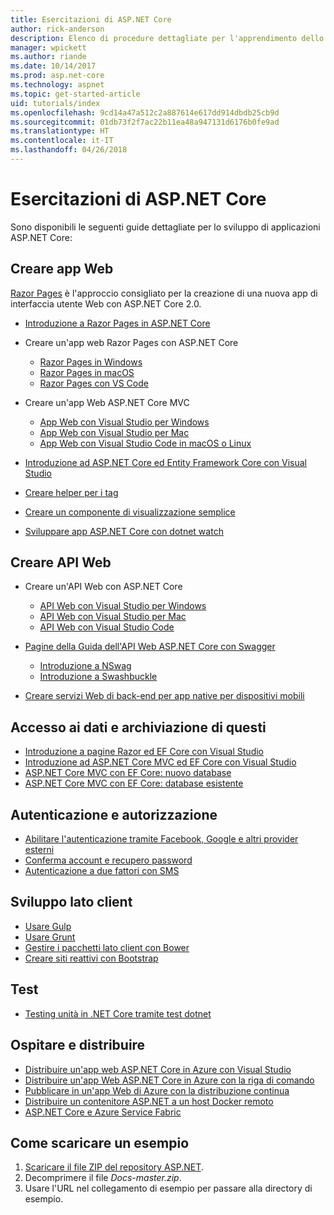 ```yaml
---
title: Esercitazioni di ASP.NET Core
author: rick-anderson
description: Elenco di procedure dettagliate per l'apprendimento dello sviluppo di applicazioni ASP.NET Core.
manager: wpickett
ms.author: riande
ms.date: 10/14/2017
ms.prod: asp.net-core
ms.technology: aspnet
ms.topic: get-started-article
uid: tutorials/index
ms.openlocfilehash: 9cd14a47a512c2a887614e617dd914dbdb25cb9d
ms.sourcegitcommit: 01db73f2f7ac22b11ea48a947131d6176b0fe9ad
ms.translationtype: HT
ms.contentlocale: it-IT
ms.lasthandoff: 04/26/2018
---
```

# <a name="aspnet-core-tutorials"></a>Esercitazioni di ASP.NET Core

Sono disponibili le seguenti guide dettagliate per lo sviluppo di applicazioni ASP.NET Core:

## <a name="build-web-apps"></a>Creare app Web

[Razor Pages](xref:mvc/razor-pages/index) è l'approccio consigliato per la creazione di una nuova app di interfaccia utente Web con ASP.NET Core 2.0.

* [Introduzione a Razor Pages in ASP.NET Core](xref:mvc/razor-pages/index)
* Creare un'app web Razor Pages con ASP.NET Core

   * [Razor Pages in Windows](xref:tutorials/razor-pages/index)
   * [Razor Pages in macOS](xref:tutorials/razor-pages-mac/index)
   * [Razor Pages con VS Code](xref:tutorials/razor-pages-vsc/index)  

* Creare un'app Web ASP.NET Core MVC

   * [App Web con Visual Studio per Windows](xref:tutorials/first-mvc-app/index)
   * [App Web con Visual Studio per Mac](xref:tutorials/first-mvc-app-mac/index)
   * [App Web con Visual Studio Code in macOS o Linux](xref:tutorials/first-mvc-app-xplat/index)

* [Introduzione ad ASP.NET Core ed Entity Framework Core con Visual Studio](xref:data/ef-mvc/index)
* [Creare helper per i tag](xref:mvc/views/tag-helpers/authoring)
* [Creare un componente di visualizzazione semplice](xref:mvc/views/view-components#walkthrough-creating-a-simple-view-component)
* [Sviluppare app ASP.NET Core con dotnet watch](xref:tutorials/dotnet-watch)

## <a name="build-web-apis"></a>Creare API Web
* Creare un'API Web con ASP.NET Core

  * [API Web con Visual Studio per Windows](xref:tutorials/first-web-api)
  * [API Web con Visual Studio per Mac](xref:tutorials/first-web-api-mac)
  * [API Web con Visual Studio Code](xref:tutorials/web-api-vsc)

* [Pagine della Guida dell'API Web ASP.NET Core con Swagger](xref:tutorials/web-api-help-pages-using-swagger)
  * [Introduzione a NSwag](xref:tutorials/get-started-with-nswag)
  * [Introduzione a Swashbuckle](xref:tutorials/get-started-with-swashbuckle)

* [Creare servizi Web di back-end per app native per dispositivi mobili](xref:mobile/native-mobile-backend)

## <a name="data-access-and-storage"></a>Accesso ai dati e archiviazione di questi
* [Introduzione a pagine Razor ed EF Core con Visual Studio](xref:data/ef-rp/intro)
* [Introduzione ad ASP.NET Core MVC ed EF Core con Visual Studio](xref:data/ef-mvc/index)
* [ASP.NET Core MVC con EF Core: nuovo database](/ef/core/get-started/aspnetcore/new-db)
* [ASP.NET Core MVC con EF Core: database esistente](/ef/core/get-started/aspnetcore/existing-db)

## <a name="authentication-and-authorization"></a>Autenticazione e autorizzazione
* [Abilitare l'autenticazione tramite Facebook, Google e altri provider esterni](xref:security/authentication/social/index)
* [Conferma account e recupero password](xref:security/authentication/accconfirm)
* [Autenticazione a due fattori con SMS](xref:security/authentication/2fa)

## <a name="client-side-development"></a>Sviluppo lato client
* [Usare Gulp](xref:client-side/using-gulp)
* [Usare Grunt](xref:client-side/using-grunt)
* [Gestire i pacchetti lato client con Bower](xref:client-side/bower)
* [Creare siti reattivi con Bootstrap](xref:client-side/bootstrap)

## <a name="test"></a>Test
* [Testing unità in .NET Core tramite test dotnet](/dotnet/articles/core/testing/unit-testing-with-dotnet-test)

## <a name="host-and-deploy"></a>Ospitare e distribuire
* [Distribuire un'app web ASP.NET Core in Azure con Visual Studio](xref:tutorials/publish-to-azure-webapp-using-vs)
* [Distribuire un'app Web ASP.NET Core in Azure con la riga di comando](xref:tutorials/publish-to-azure-webapp-using-cli)
* [Pubblicare in un'app Web di Azure con la distribuzione continua](xref:host-and-deploy/azure-apps/azure-continuous-deployment)
* [Distribuire un contenitore ASP.NET a un host Docker remoto](/azure/vs-azure-tools-docker-hosting-web-apps-in-docker)
* [ASP.NET Core e Azure Service Fabric](/azure/service-fabric/service-fabric-add-a-web-frontend)

<a name="download"></a> 
## <a name="how-to-download-a-sample"></a>Come scaricare un esempio
1. [Scaricare il file ZIP del repository ASP.NET](https://codeload.github.com/aspnet/Docs/zip/master).
1. Decomprimere il file *Docs-master.zip*.
1. Usare l'URL nel collegamento di esempio per passare alla directory di esempio. 
